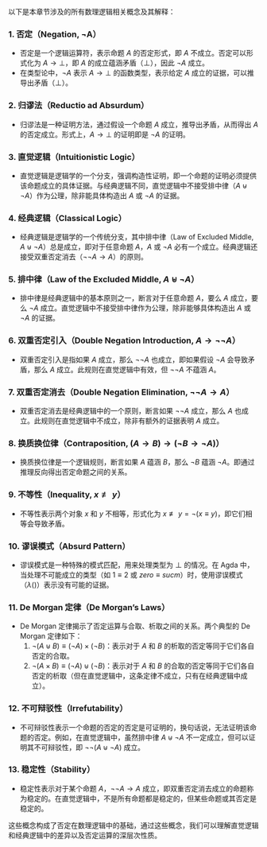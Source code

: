 以下是本章节涉及的所有数理逻辑相关概念及其解释：

### 1. **否定（Negation, ¬A）**
   - 否定是一个逻辑运算符，表示命题 $A$ 的否定形式，即 $A$ 不成立。否定可以形式化为 $A \rightarrow \bot$，即 $A$ 的成立蕴涵矛盾（$\bot$），因此 $¬A$ 成立。
   - 在类型论中，$¬A$ 表示 $A \rightarrow \bot$ 的函数类型，表示给定 $A$ 成立的证据，可以推导出矛盾（$\bot$）。

### 2. **归谬法（Reductio ad Absurdum）**
   - 归谬法是一种证明方法，通过假设一个命题 $A$ 成立，推导出矛盾，从而得出 $A$ 的否定成立。形式上，$A \rightarrow \bot$ 的证明即是 $¬A$ 的证明。

### 3. **直觉逻辑（Intuitionistic Logic）**
   - 直觉逻辑是逻辑学的一个分支，强调构造性证明，即一个命题的证明必须提供该命题成立的具体证据。与经典逻辑不同，直觉逻辑中不接受排中律（$A \uplus \neg A$）作为公理，除非能具体构造出 $A$ 或 $¬A$ 的证据。

### 4. **经典逻辑（Classical Logic）**
   - 经典逻辑是逻辑学的一个传统分支，其中排中律（Law of Excluded Middle, $A \uplus ¬ A$）总是成立，即对于任意命题 $A$，$A$ 或 $¬A$ 必有一个成立。经典逻辑还接受双重否定消去（$¬¬A \rightarrow A$）的原则。

### 5. **排中律（Law of the Excluded Middle, $A \uplus ¬ A$）**
   - 排中律是经典逻辑中的基本原则之一，断言对于任意命题 $A$，要么 $A$ 成立，要么 $¬A$ 成立。直觉逻辑中不接受排中律作为公理，除非能够具体构造出 $A$ 或 $¬A$ 的证据。

### 6. **双重否定引入（Double Negation Introduction, $A \rightarrow ¬¬A$）**
   - 双重否定引入是指如果 $A$ 成立，那么 $¬¬A$ 也成立，即如果假设 $¬A$ 会导致矛盾，那么 $A$ 成立。此规则在直觉逻辑中有效，但 $¬¬A$ 不蕴涵 $A$。

### 7. **双重否定消去（Double Negation Elimination, $¬¬A \rightarrow A$）**
   - 双重否定消去是经典逻辑中的一个原则，断言如果 $¬¬A$ 成立，那么 $A$ 也成立。此规则在直觉逻辑中不成立，除非有额外的证据表明 $A$ 成立。

### 8. **换质换位律（Contraposition, $(A \rightarrow B) \rightarrow (¬B \rightarrow ¬A)$）**
   - 换质换位律是一个逻辑规则，断言如果 $A$ 蕴涵 $B$，那么 $¬B$ 蕴涵 $¬A$。即通过推理反向得出否定命题之间的关系。

### 9. **不等性（Inequality, $x ≢ y$）**
   - 不等性表示两个对象 $x$ 和 $y$ 不相等，形式化为 $x ≢ y = ¬(x ≡ y)$，即它们相等会导致矛盾。

### 10. **谬误模式（Absurd Pattern）**
   - 谬误模式是一种特殊的模式匹配，用来处理类型为 $\bot$ 的情况。在 Agda 中，当处理不可能成立的类型（如 $1 ≡ 2$ 或 $zero ≡ suc m$）时，使用谬误模式（$\lambda()$）表示没有可能的证据。

### 11. **De Morgan 定律（De Morgan’s Laws）**
   - De Morgan 定律揭示了否定运算与合取、析取之间的关系。两个典型的 De Morgan 定律如下：
     1. $¬(A \uplus B) \equiv (¬A) \times (¬B)$：表示对于 $A$ 和 $B$ 的析取的否定等同于它们各自否定的合取。
     2. $¬(A \times B) \equiv (¬A) \uplus (¬B)$：表示对于 $A$ 和 $B$ 的合取的否定等同于它们各自否定的析取（但在直觉逻辑中，这条定律不成立，只有在经典逻辑中成立）。

### 12. **不可辩驳性（Irrefutability）**
   - 不可辩驳性表示一个命题的否定的否定是可证明的，换句话说，无法证明该命题的否定。例如，在直觉逻辑中，虽然排中律 $A \uplus ¬ A$ 不一定成立，但可以证明其不可辩驳性，即 $¬¬(A \uplus ¬ A)$ 成立。

### 13. **稳定性（Stability）**
   - 稳定性表示对于某个命题 $A$，$¬¬A \rightarrow A$ 成立，即双重否定消去成立的命题称为稳定的。在直觉逻辑中，不是所有命题都是稳定的，但某些命题或其否定是稳定的。

这些概念构成了否定在数理逻辑中的基础，通过这些概念，我们可以理解直觉逻辑和经典逻辑中的差异以及否定运算的深层次性质。